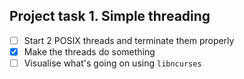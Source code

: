 ## Project task 1. Simple threading

* [ ] Start 2 POSIX threads and terminate them properly
* [x] Make the threads do something
* [ ] Visualise what's going on using `libncurses`
